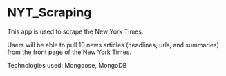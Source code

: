 # NYT_Scraping

This app is used to scrape the New York Times.

Users will be able to pull 10 news articles (headlines, urls, and summaries) from the front page of the New York Times.

Technologies used: Mongoose, MongoDB
